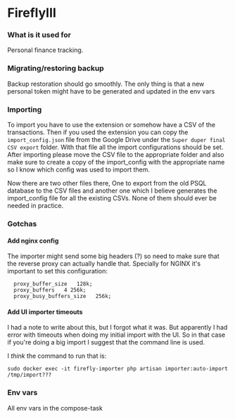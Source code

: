 # FireflyIII

### What is it used for

Personal finance tracking.

### Migrating/restoring backup

Backup restoration should go smoothly. The only thing is that a new personal token might have to be generated and updated in the env vars

### Importing

To import you have to use the extension or somehow have a CSV of the transactions.
Then if you used the extension you can copy the `import_config.json` file from the Google Drive under the `Super duper final CSV export` folder. With that file all the import configurations should be set. After importing please move the CSV file to the appropriate folder and also make sure to create a copy of the import_config with the appropriate name so I know which config was used to import them.

Now there are two other files there, One to export from the old PSQL database to the CSV files and another one which I believe generates the import_config file for all the existing CSVs. None of them should ever be needed in practice.

### Gotchas

#### Add nginx config

The importer might send some big headers (?) so need to make sure that the reverse proxy can actually handle that. Specially for NGINX it's important to set this configuration:

```
  proxy_buffer_size   128k;
  proxy_buffers   4 256k;
  proxy_busy_buffers_size   256k;
```

#### Add UI importer timeouts

I had a note to write about this, but I forgot what it was. But apparently I had error with timeouts when doing my initial import with the UI. So in that case if you're doing a big import I suggest that the command line is used.

I _think_ the command to run that is:

```
sudo docker exec -it firefly-importer php artisan importer:auto-import /tmp/import???
```

### Env vars

All env vars in the compose-task
